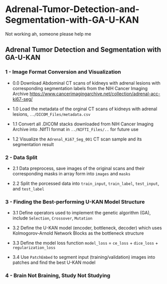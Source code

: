 # Adrenal-Tumor-Detection-and-Segmentation-with-GA-U-KAN
Not working ah, someone please help me


## **Adrenal Tumor Detection and Segmentation with GA-U-KAN**   

### **1 - Image Format Conversion and Visualization**

- 0.0 Download Abdominal CT scans of kidneys with adrenal lesions with corresponding segmentation labels from the NIH Cancer Imaging Archive https://www.cancerimagingarchive.net/collection/adrenal-acc-ki67-seg/

- 1.0 Load the metadata of the orginal CT scans of kidneys with adrenal lesions, `../DICOM_Files/metadata.csv`

- 1.1 Convert all .DICOM stacks downloaded from NIH Cancer Imaging Archive into .NIfTI format in `../NIFTI_Files/..` for future use

- 1.2 Visualize the `Adrenal_Ki67_Seg_001` CT scan sample and its segmentation result


  
### **2 - Data Split**

- 2.1 Data preprocess, save images of the original scans and their corresponding masks in array form into `images` and `masks` 

- 2.2 Split the porcessed data into `train_input`, `train_label`, `test_input`, and `test_label`
  

  
### **3 - Finding the Best-performing U-KAN Model Structure**

- 3.1 Define operators used to implement the genetic algorithm (GA), include `Selection`, `Crossover`, `Mutation`

- 3.2 Define the U-KAN model (encoder, bottleneck, decoder) which uses Kolmogorov-Arnold Network Blocks as the bottleneck structure

- 3.3 Define the model loss function `model_loss` = `ce_loss` + `dice_loss` + `regularization_loss`

- 3.4 Use `PatchEmbed` to segment input (training/validation) images into patches and find the best U-KAN model
  

  
### **4 - Brain Not Braining, Study Not Studying**
